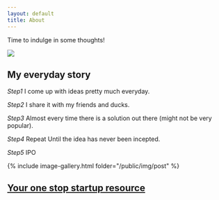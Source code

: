 ```yaml
---
layout: default
title: About
---
```

<p class="message">
  Time to indulge in some thoughts!
</p>

<div class="logo">
  <img src="{{ site.logo.image }}" />
</div>

## My everyday story
*Step1*  I come up with ideas pretty much everyday.

*Step2*  I share it with my friends and ducks.

*Step3*  Almost every time there is a solution out there (might not be very popular).


*Step4*  Repeat Until the idea has never been incepted.

*Step5*  IPO

{% include image-gallery.html folder="/public/img/post" %}

## [Your one stop startup resource](https://startup101.github.io/startup/angel-investors/markets/2020/03/19/first-post/)
